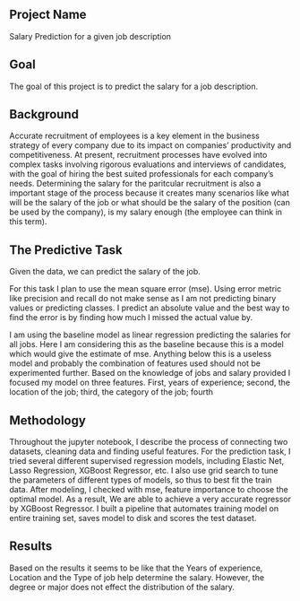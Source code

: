 



## Project Name

Salary Prediction for a given job description


## Goal

The goal of this project is to predict the salary for a job description.



## Background 

Accurate recruitment of employees is a key element in the business strategy of every company due to its impact on companies’ productivity and competitiveness. At present, recruitment processes have evolved into complex tasks involving rigorous evaluations and interviews of candidates, with the goal of hiring the best suited professionals for each company’s needs. Determining the salary for the paritcular recruitment is also a important stage of the process because it creates many scenarios like what will be the salary of the job or what should be the salary of the position (can be used by the company), is my salary enough (the employee can think in this term).



## The Predictive Task

Given the data, we can predict the salary of the job.

For this task I plan to use the mean square error (mse). Using error metric like precision and recall do not make sense as I am not predicting binary values or predicting classes. I predict an absolute value and the best way to find the error is by finding how much I missed the actual value by.

I am using the baseline model as linear regression predicting the salaries for all jobs. Here I am considering this as the baseline because this is a model which would give the estimate of mse. Anything below this is a useless model and probably the combination of features used should not be experimented further. Based on the knowledge of jobs and salary provided I focused my model on three features. First, years of experience; second, the location of the job; third, the category of the job; fourth


## Methodology

Throughout the jupyter notebook, I describe the process of connecting two datasets, cleaning data and finding useful features. For the prediction task, I tried several different supervised regression models, including Elastic Net, Lasso Regression, XGBoost Regressor, etc. I also use grid search to tune the parameters of different types of models, so thus to best fit the train data. After modeling, I checked with mse, feature importance to choose the optimal model. As a result, We are able to achieve a very accurate regressor by XGBoost Regressor. I built a pipeline that automates training model on entire training set, saves model to disk and scores the test dataset.

## Results

Based on the results it seems to be like that the Years of experience, Location and the Type of job help determine the salary. However, the degree or major does not effect the distribution of the salary.


